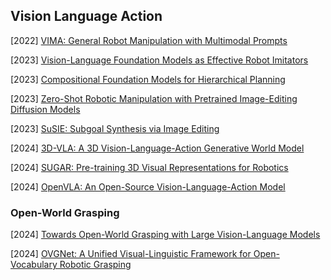 ## Vision Language Action

[2022] [VIMA: General Robot Manipulation with Multimodal Prompts](https://arxiv.org/abs/2210.03094)

[2023] [Vision-Language Foundation Models as Effective Robot Imitators](https://arxiv.org/abs/2311.01378)

[2023] [Compositional Foundation Models for Hierarchical Planning](https://arxiv.org/abs/2309.08587)

[2023] [Zero-Shot Robotic Manipulation with Pretrained Image-Editing Diffusion Models](https://arxiv.org/abs/2310.10639)

[2023] [SuSIE: Subgoal Synthesis via Image Editing](https://rail-berkeley.github.io/susie/)

[2024] [3D-VLA: A 3D Vision-Language-Action Generative World Model](https://arxiv.org/abs/2403.09631)

[2024] [SUGAR: Pre-training 3D Visual Representations for Robotics](https://arxiv.org/abs/2404.01491)

[2024] [OpenVLA: An Open-Source Vision-Language-Action Model](https://arxiv.org/abs/2406.09246)



### Open-World Grasping

[2024] [Towards Open-World Grasping with Large Vision-Language Models](https://arxiv.org/abs/2406.18722)

[2024] [OVGNet: A Unified Visual-Linguistic Framework for Open-Vocabulary Robotic Grasping](https://arxiv.org/abs/2407.13175)